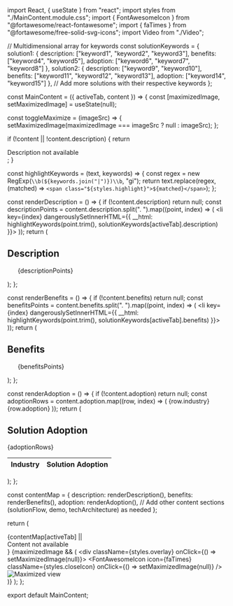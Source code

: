 import React, { useState } from "react";
import styles from "./MainContent.module.css";
import { FontAwesomeIcon } from "@fortawesome/react-fontawesome";
import { faTimes } from "@fortawesome/free-solid-svg-icons";
import Video from "./Video";

// Multidimensional array for keywords
const solutionKeywords = {
  solution1: {
    description: ["keyword1", "keyword2", "keyword3"],
    benefits: ["keyword4", "keyword5"],
    adoption: ["keyword6", "keyword7", "keyword8"]
  },
  solution2: {
    description: ["keyword9", "keyword10"],
    benefits: ["keyword11", "keyword12", "keyword13"],
    adoption: ["keyword14", "keyword15"]
  },
  // Add more solutions with their respective keywords
};

const MainContent = ({ activeTab, content }) => {
  const [maximizedImage, setMaximizedImage] = useState(null);

  const toggleMaximize = (imageSrc) => {
    setMaximizedImage(maximizedImage === imageSrc ? null : imageSrc);
  };

  if (!content || !content.description) {
    return <div className={styles.mainContent}>Description not available</div>;
  }

  const highlightKeywords = (text, keywords) => {
    const regex = new RegExp(`\\b(${keywords.join("|")})\\b`, "gi");
    return text.replace(regex, (matched) => `<span class="${styles.highlight}">${matched}</span>`);
  };

  const renderDescription = () => {
    if (!content.description) return null;
    const descriptionPoints = content.description.split(". ").map((point, index) => (
      <li key={index} dangerouslySetInnerHTML={{ __html: highlightKeywords(point.trim(), solutionKeywords[activeTab].description) }}></li>
    ));
    return (
      <div className={styles.description}>
        <h2>Description</h2>
        <ul>
          {descriptionPoints}
        </ul>
      </div>
    );
  };

  const renderBenefits = () => {
    if (!content.benefits) return null;
    const benefitsPoints = content.benefits.split(". ").map((point, index) => (
      <li key={index} dangerouslySetInnerHTML={{ __html: highlightKeywords(point.trim(), solutionKeywords[activeTab].benefits) }}></li>
    ));
    return (
      <div className={styles.benefits}>
        <h2>Benefits</h2>
        <ul>
          {benefitsPoints}
        </ul>
      </div>
    );
  };

  const renderAdoption = () => {
    if (!content.adoption) return null;
    const adoptionRows = content.adoption.map((row, index) => (
      <tr key={index}>
        <td>{row.industry}</td>
        <td>{row.adoption}</td>
      </tr>
    ));
    return (
      <div className={styles.adoption}>
        <h2>Solution Adoption</h2>
        <table className={styles.adoptionTable}>
          <thead>
            <tr>
              <th>Industry</th>
              <th>Solution Adoption</th>
            </tr>
          </thead>
          <tbody>{adoptionRows}</tbody>
        </table>
      </div>
    );
  };

  const contentMap = {
    description: renderDescription(),
    benefits: renderBenefits(),
    adoption: renderAdoption(),
    // Add other content sections (solutionFlow, demo, techArchitecture) as needed
  };

  return (
    <div className={styles.mainContent}>
      {contentMap[activeTab] || <div>Content not available</div>}
      {maximizedImage && (
        <div className={styles.overlay} onClick={() => setMaximizedImage(null)}>
          <FontAwesomeIcon icon={faTimes} className={styles.closeIcon} onClick={() => setMaximizedImage(null)} />
          <img src={maximizedImage} alt="Maximized view" className={styles.maximized} />
        </div>
      )}
    </div>
  );
};

export default MainContent;
